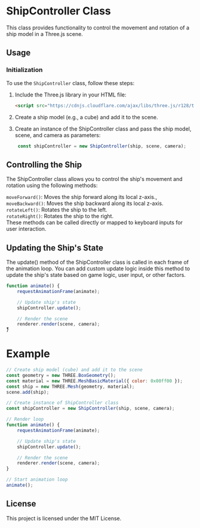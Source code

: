 # ShipController Class

This class provides functionality to control the movement and rotation of a ship model in a Three.js scene.

## Usage

### Initialization

To use the `ShipController` class, follow these steps:

1. Include the Three.js library in your HTML file:

   ```html
   <script src="https://cdnjs.cloudflare.com/ajax/libs/three.js/r128/three.min.js"></script>
   ```

2. Create a ship model (e.g., a cube) and add it to the scene.

3. Create an instance of the ShipController class and pass the ship model, scene, and camera as parameters:
   ```javascript
    const shipController = new ShipController(ship, scene, camera);
    ```



## Controlling the Ship
The ShipController class allows you to control the ship's movement and rotation using the following methods:

`moveForward()`: Moves the ship forward along its local z-axis.,<br>
`moveBackward()`: Moves the ship backward along its local z-axis.<br>
`rotateLeft()`: Rotates the ship to the left.<br>
`rotateRight()`: Rotates the ship to the right.<br>
These methods can be called directly or mapped to keyboard inputs for user interaction.

## Updating the Ship's State
The update() method of the ShipController class is called in each frame of the animation loop. You can add custom update logic inside this method to update the ship's state based on game logic, user input, or other factors.

```javascript
function animate() {
    requestAnimationFrame(animate);

    // Update ship's state
    shipController.update();

    // Render the scene
    renderer.render(scene, camera);
}ّّّ
```
# Example

```javascript
// Create ship model (cube) and add it to the scene
const geometry = new THREE.BoxGeometry();
const material = new THREE.MeshBasicMaterial({ color: 0x00ff00 });
const ship = new THREE.Mesh(geometry, material);
scene.add(ship);

// Create instance of ShipController class
const shipController = new ShipController(ship, scene, camera);

// Render loop
function animate() {
    requestAnimationFrame(animate);

    // Update ship's state
    shipController.update();

    // Render the scene
    renderer.render(scene, camera);
}

// Start animation loop
animate();
```
## License
This project is licensed under the MIT License.